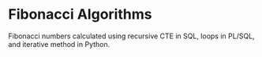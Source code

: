 # Fibonacci Algorithms

Fibonacci numbers calculated using recursive CTE in SQL, loops in PL/SQL, and iterative method in Python.
